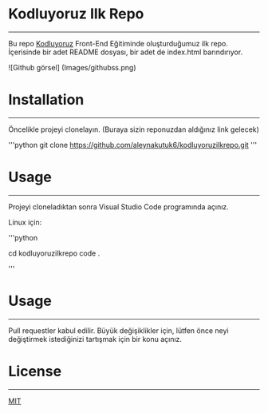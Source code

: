 # Kodluyoruz Ilk Repo
---------------------------------------------
Bu repo [Kodluyoruz](https://www.kodluyoruz.org/) Front-End Eğitiminde oluşturduğumuz ilk repo. İçerisinde bir adet README dosyası, bir adet de index.html barındırıyor.

![Github görsel] (Images/githubss.png)

# Installation
----------------------------------

Öncelikle projeyi clonelayın. (Buraya sizin reponuzdan aldığınız link gelecek)

'''python
git clone https://github.com/aleynakutuk6/kodluyoruzilkrepo.git
'''

# Usage
----------------------------------
Projeyi cloneladıktan sonra Visual Studio Code programında açınız.

Linux için:

'''python

cd kodluyoruzilkrepo
code .

'''

# Usage
----------------------------------
Pull requestler kabul edilir. Büyük değişiklikler için, lütfen önce neyi değiştirmek istediğinizi tartışmak için bir konu açınız.

# License
------------------------------

[MIT](https://choosealicense.com/licenses/mit/) 

